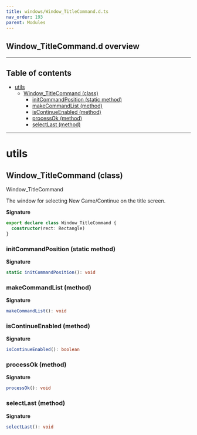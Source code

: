 ```yaml
---
title: windows/Window_TitleCommand.d.ts
nav_order: 193
parent: Modules
---
```


## Window_TitleCommand.d overview

---

<h2 class="text-delta">Table of contents</h2>

- [utils](#utils)
  - [Window_TitleCommand (class)](#window_titlecommand-class)
    - [initCommandPosition (static method)](#initcommandposition-static-method)
    - [makeCommandList (method)](#makecommandlist-method)
    - [isContinueEnabled (method)](#iscontinueenabled-method)
    - [processOk (method)](#processok-method)
    - [selectLast (method)](#selectlast-method)

---

# utils

## Window_TitleCommand (class)

Window_TitleCommand

The window for selecting New Game/Continue on the title screen.

**Signature**

```ts
export declare class Window_TitleCommand {
  constructor(rect: Rectangle)
}
```

### initCommandPosition (static method)

**Signature**

```ts
static initCommandPosition(): void
```

### makeCommandList (method)

**Signature**

```ts
makeCommandList(): void
```

### isContinueEnabled (method)

**Signature**

```ts
isContinueEnabled(): boolean
```

### processOk (method)

**Signature**

```ts
processOk(): void
```

### selectLast (method)

**Signature**

```ts
selectLast(): void
```
